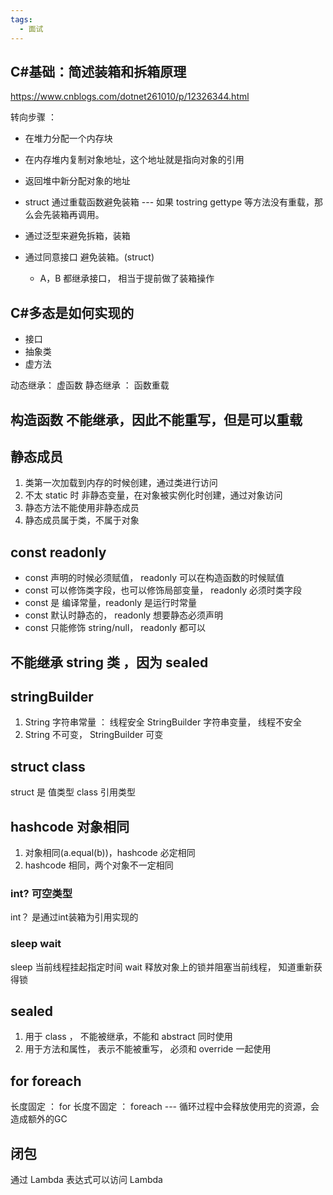 ```yaml
---
tags:
  - 面试
---
```

## C#基础：简述装箱和拆箱原理

https://www.cnblogs.com/dotnet261010/p/12326344.html

转向步骤 ：
- 在堆力分配一个内存块
- 在内存堆内复制对象地址，这个地址就是指向对象的引用
- 返回堆中新分配对象的地址


- struct 通过重载函数避免装箱 --- 如果 tostring gettype 等方法没有重载，那么会先装箱再调用。
- 通过泛型来避免拆箱，装箱
- 通过同意接口 避免装箱。(struct)
	- A，B 都继承接口， 相当于提前做了装箱操作


## C#多态是如何实现的

- 接口
- 抽象类
- 虚方法

动态继承： 虚函数
静态继承 ： 函数重载


## 构造函数 不能继承，因此不能重写，但是可以重载



## 静态成员

1. 类第一次加载到内存的时候创建，通过类进行访问
2. 不太 static 时 非静态变量，在对象被实例化时创建，通过对象访问
3. 静态方法不能使用非静态成员
4. 静态成员属于类，不属于对象

## const readonly

- const 声明的时候必须赋值， readonly 可以在构造函数的时候赋值
- const 可以修饰类字段，也可以修饰局部变量， readonly 必须时类字段
- const 是 编译常量，readonly 是运行时常量
- const 默认时静态的， readonly 想要静态必须声明
- const 只能修饰 string/null， readonly 都可以

## 不能继承 string 类 ，因为 sealed

## stringBuilder

1. String 字符串常量 ： 线程安全  StringBuilder 字符串变量， 线程不安全
2. String 不可变， StringBuilder 可变

## struct class

struct 是 值类型 class 引用类型

## hashcode  对象相同

1. 对象相同(a.equal(b))，hashcode 必定相同
2. hashcode 相同，两个对象不一定相同

### int? 可空类型

int？ 是通过int装箱为引用实现的

### sleep wait

sleep 当前线程挂起指定时间
wait 释放对象上的锁并阻塞当前线程， 知道重新获得锁

## sealed

1. 用于 class ， 不能被继承，不能和 abstract 同时使用
2. 用于方法和属性， 表示不能被重写， 必须和 override 一起使用


## for foreach

长度固定 ： for
长度不固定 ： foreach --- 循环过程中会释放使用完的资源，会造成额外的GC




## 闭包

通过 Lambda 表达式可以访问 Lambda